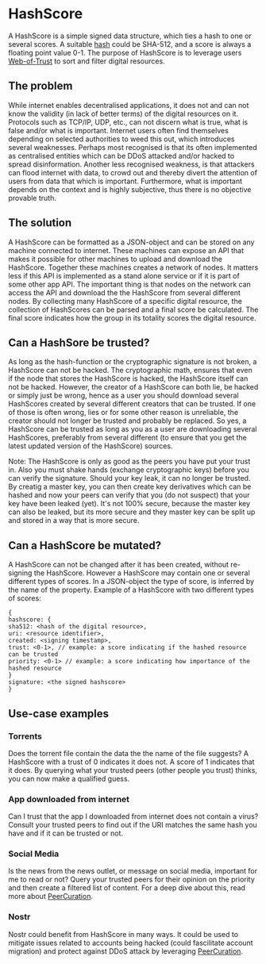 # HashScore

A HashScore is a simple signed data structure, which ties a hash to one or several scores. A suitable [hash](https://en.wikipedia.org/wiki/Cryptographic_hash_function) could be SHA-512, and a score is always a floating point value 0-1. The purpose of HashScore is to leverage users [Web-of-Trust](https://en.wikipedia.org/wiki/Web_of_trust) to sort and filter digital resources.

## The problem
While internet enables decentralised applications, it does not and can not know the validity (in lack of better terms) of the digital resources on it. Protocols such as TCP/IP, UDP, etc., can not discern what is true, what is false and/or what is important. Internet users often find themselves depending on selected authorities to weed this out, which introduces several weaknesses. Perhaps most recognised is that its often implemented as centralised entities which can be DDoS attacked and/or hacked to spread disinformation. Another less recognised weakness, is that attackers can flood internet with data, to crowd out and thereby divert the attention of users from data that which is important. Furthermore, what is important depends on the context and is highly subjective, thus there is no objective provable truth.

## The solution
A HashScore can be formatted as a JSON-object and can be stored on any machine connected to internet. These machines can expose an API that makes it possible for other machines to upload and download the HashScore. Together these machines creates a network of nodes. It matters less if this API is implemented as a stand alone service or if it is part of some other app API. The important thing is that nodes on the network can access the API and download the the HashScore from several different nodes. By collecting many HashScore of a specific digital resource, the collection of HashScores can be parsed and a final score be calculated. The final score indicates how the group in its totality scores the digital resource.

## Can a HashSore be trusted?
As long as the hash-function or the cryptographic signature is not broken, a HashScore can not be hacked. The cryptographic math, ensures that even if the node that stores the HashScore is hacked, the HashScore itself can not be hacked. However, the creator of a HashScore can both lie, be hacked or simply just be wrong, hence as a user you should download several HashScores created by several different creators that can be trusted. If one of those is often wrong, lies or for some other reason is unreliable, the creator should not longer be trusted and probably be replaced. So yes, a HashScore can be trusted as long as you as a user are downloading several HashScores, preferably from several different (to ensure that you get the latest updated version of the HashScore) sources.

Note: The HashScore is only as good as the peers you have put your trust in. Also you must shake hands (exchange cryptographic keys) before you can verify the signature. Should your key leak, it can no longer be trusted. By creatig a master key, you can then create key derivatives which can be hashed and now your peers can verify that you (do not suspect) that your key have been leaked (yet). It's not 100% secure, because the master key can also be leaked, but its more secure and they master key can be split up and stored in a way that is more secure.  

## Can a HashScore be mutated?
A HashScore can not be changed after it has been created, without re-signing the HashScore. However a HashScore may contain one or several different types of scores. In a JSON-object the type of score, is inferred by the name of the property. Example of a HashScore with two different types of scores:
```
{
hashscore: {
sha512: <hash of the digital resource>,
uri: <resource identifier>,
created: <signing timestamp>,
trust: <0-1>, // example: a score indicating if the hashed resource can be trusted
priority: <0-1> // example: a score indicating how importance of the hashed resource
}
signature: <the signed hashscore>
}
```

## Use-case examples

### Torrents
Does the torrent file contain the data the the name of the file suggests? A HashScore with a trust of 0 indicates it does not. A score of 1 indicates that it does. By querying what your trusted peers (other people you trust) thinks, you can now make a qualified guess.

### App downloaded from internet
Can I trust that the app I downloaded from internet does not contain a virus? Consult your trusted peers to find out if the URI matches the same hash you have and if it can be trusted or not.

### Social Media
Is the news from the news outlet, or message on social media, important for me to read or not? Query your trusted peers for their opinion on the priority and then create a filtered list of content. For a deep dive about this, read more about [PeerCuration](https://github.com/baumbit/peercuration).

### Nostr
Nostr could benefit from HashScore in many ways. It could be used to mitigate issues related to accounts being hacked (could fascilitate account migration) and protect against DDoS attack by leveraging [PeerCuration](https://github.com/baumbit/peercuration).
